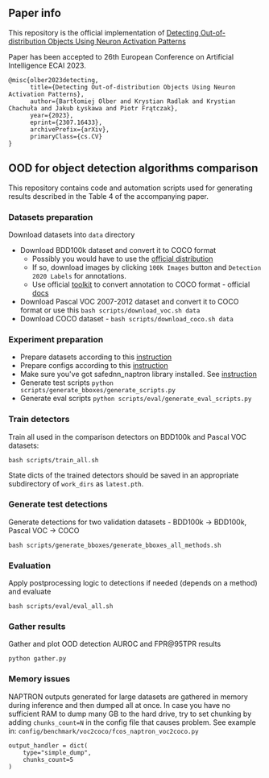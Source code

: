 ## Paper info

This repository is the official implementation of [Detecting Out-of-distribution Objects Using Neuron Activation Patterns](https://arxiv.org/abs/2307.16433)

Paper has been accepted to 26th European Conference on Artificial Intelligence ECAI 2023.


```
@misc{olber2023detecting,
      title={Detecting Out-of-distribution Objects Using Neuron Activation Patterns}, 
      author={Bartłomiej Olber and Krystian Radlak and Krystian Chachuła and Jakub Łyskawa and Piotr Frątczak},
      year={2023},
      eprint={2307.16433},
      archivePrefix={arXiv},
      primaryClass={cs.CV}
}
```

## OOD for object detection algorithms comparison 

This repository contains code and automation scripts used for generating results described in the Table 4 of the accompanying paper.

### Datasets preparation
Download datasets into `data` directory

- Download BDD100k dataset and convert it to COCO format 
    - Possibly you would have to use the [official distribution](https://bdd-data.berkeley.edu/portal.html#download) 
    - If so, download images by clicking `100k Images` button and `Detection 2020 Labels` for annotations.
    - Use official [toolkit](https://github.com/bdd100k/bdd100k) to convert annotation to COCO format - official [docs](https://doc.bdd100k.com/format.html)
- Download Pascal VOC 2007-2012 dataset and convert it to COCO format or use this `bash scripts/download_voc.sh data`
- Download COCO dataset - `bash scripts/download_coco.sh data`

### Experiment preparation

- Prepare datasets according to this [instruction](./readme_datasets.md)
- Prepare configs according to this [instruction](./config/_base_/datasets/readme.md)
- Make sure you've got safednn_naptron library installed. See [instruction](./install_safednn.md)
- Generate test scripts `python scripts/generate_bboxes/generate_scripts.py`
- Generate eval scripts `python scripts/eval/generate_eval_scripts.py`

### Train detectors

Train all used in the comparison detectors on BDD100k and Pascal VOC datasets:

```
bash scripts/train_all.sh
```

State dicts of the trained detectors should be saved in an appropriate subdirectory of `work_dirs` as `latest.pth`.

### Generate test detections 

Generate detections for two validation datasets - BDD100k -> BDD100k, Pascal VOC -> COCO

```
bash scripts/generate_bboxes/generate_bboxes_all_methods.sh
```

### Evaluation

Apply postprocessing logic to detections if needed (depends on a method) and evaluate

```
bash scripts/eval/eval_all.sh
```

### Gather results

Gather and plot OOD detection AUROC and FPR@95TPR results 

```
python gather.py
```

### Memory issues
NAPTRON outputs generated for large datasets are gathered in memory during inference and then 
dumped all at once. In case you have no sufficient RAM to dump many GB to the hard drive,
try to set chunking by adding `chunks_count=N` in the config file that causes problem.
See example in: `config/benchmark/voc2coco/fcos_naptron_voc2coco.py`
```
output_handler = dict(
    type="simple_dump",
    chunks_count=5
)
```


